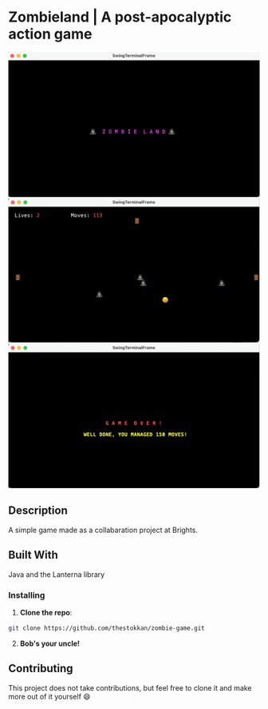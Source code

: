 # Zombieland | A post-apocalyptic action game



<img src="https://github.com/Zohla/screenshots/blob/main/Zombieland_openingScreen.png" alt="screenshot of game" width="600px">
<img src="https://github.com/Zohla/screenshots/blob/main/Zombieland_Gameplay.png" alt="screenshot of gameplay" width="600px">
<img src="https://github.com/Zohla/screenshots/blob/main/Zombieland_GameOver.png" alt="screenshot of game over screen" width="600px">


## Description

A simple game made as a collabaration project at Brights. 

## Built With

Java and the Lanterna library

### Installing

1. **Clone the repo**:

```bash
git clone https://github.com/thestokkan/zombie-game.git
```
2. **Bob's your uncle!**

## Contributing

This project does not take contributions, but feel free to clone it and make more out of it yourself 😄
